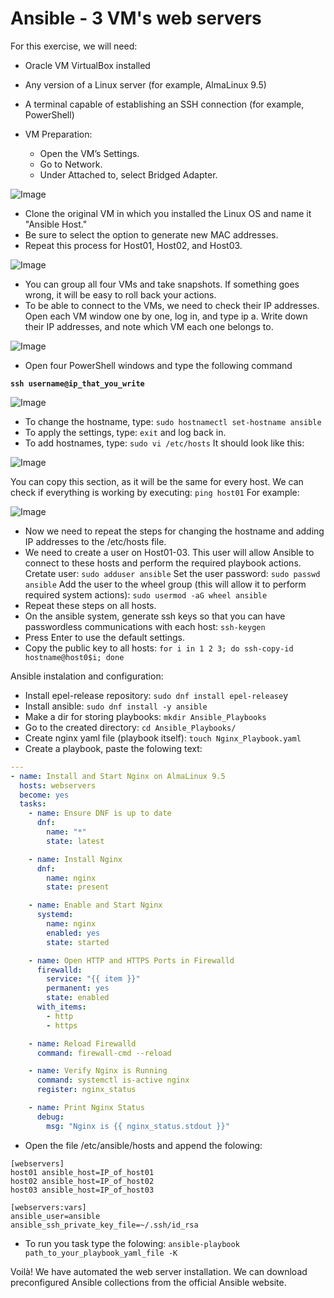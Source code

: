 # Ansible - 3 VM's web servers
For this exercise, we will need:

- Oracle VM VirtualBox installed
- Any version of a Linux server (for example, AlmaLinux 9.5)
- A terminal capable of establishing an SSH connection (for example, PowerShell)

- VM Preparation:
  - Open the VM’s Settings.
  - Go to Network.
  - Under Attached to, select Bridged Adapter.

![Image](https://github.com/user-attachments/assets/59365b7b-fb16-48c7-bcad-865a05a1b0eb)
 
- Clone the original VM in which you installed the Linux OS and name it "Ansible Host."
- Be sure to select the option to generate new MAC addresses.
- Repeat this process for Host01, Host02, and Host03.

![Image](https://github.com/user-attachments/assets/f4c54ee4-1927-47ae-9558-334c47e512f6)

- You can group all four VMs and take snapshots. If something goes wrong, it will be easy to roll back your actions.
- To be able to connect to the VMs, we need to check their IP addresses. Open each VM window one by one, log in, and type ip a. Write down their IP addresses, and note which VM each one belongs to. 

![Image](https://github.com/user-attachments/assets/87d11c4f-a82e-4aeb-b91e-ff5a6f3abc45)

- Open four PowerShell windows and type the following command

**`ssh username@ip_that_you_write`**

![Image](https://github.com/user-attachments/assets/6b728742-bbda-413f-a385-3ef3834629fa)

- To change the hostname, type:
`sudo hostnamectl set-hostname ansible`
- To apply the settings, type:
 `exit` and log back in.
- To add hostnames, type:
 `sudo vi /etc/hosts`
It should look like this:

![Image](https://github.com/user-attachments/assets/9b9b653b-0350-43ed-96cb-e1201d1e8e3b)

You can copy this section, as it will be the same for every host. We can check if everything is working by executing:
`ping host01`
For example:

![Image](https://github.com/user-attachments/assets/25f0dba6-c47f-47b4-94f8-4e11b1ac5769)

- Now we need to repeat the steps for changing the hostname and adding IP addresses to the /etc/hosts file.
- We need to create a user on Host01-03. This user will allow Ansible to connect to these hosts and perform the required playbook actions.
Cretate user:
 `sudo adduser ansible`
Set the user password: 
`sudo passwd ansible`
Add the user to the wheel group (this will allow it to perform required system actions):
 `sudo usermod -aG wheel ansible` 
- Repeat these steps on all hosts.
- On the ansible system, generate ssh keys so that you can have passwordless communications with each host:
`ssh-keygen`
- Press Enter to use the default settings.
- Copy the public key to all hosts:
`for i in 1 2 3; do ssh-copy-id hostname@host0$i; done`

Ansible instalation and configuration:

- Install epel-release repository:
`sudo dnf install epel-release`y
- Install ansible:
`sudo dnf install -y ansible`
- Make a dir for storing playbooks:
`mkdir Ansible_Playbooks`
- Go to the created directory:
`cd Ansible_Playbooks/`
- Create nginx yaml file (playbook itself):
 `touch Nginx_Playbook.yaml`
- Create a playbook, paste the folowing text:
```yaml
---
- name: Install and Start Nginx on AlmaLinux 9.5
  hosts: webservers
  become: yes
  tasks:
    - name: Ensure DNF is up to date
      dnf:
        name: "*"
        state: latest

    - name: Install Nginx
      dnf:
        name: nginx
        state: present

    - name: Enable and Start Nginx
      systemd:
        name: nginx
        enabled: yes
        state: started

    - name: Open HTTP and HTTPS Ports in Firewalld
      firewalld:
        service: "{{ item }}"
        permanent: yes
        state: enabled
      with_items:
        - http
        - https

    - name: Reload Firewalld
      command: firewall-cmd --reload

    - name: Verify Nginx is Running
      command: systemctl is-active nginx
      register: nginx_status

    - name: Print Nginx Status
      debug:
        msg: "Nginx is {{ nginx_status.stdout }}"
```
- Open the file /etc/ansible/hosts and append the folowing:
```
[webservers]
host01 ansible_host=IP_of_host01
host02 ansible_host=IP_of_host02
host03 ansible_host=IP_of_host03

[webservers:vars]
ansible_user=ansible
ansible_ssh_private_key_file=~/.ssh/id_rsa

```
- To run you task type the folowing:
`ansible-playbook path_to_your_playbook_yaml_file -K`

Voilà! We have automated the web server installation. We can download preconfigured Ansible collections from the official Ansible website.
